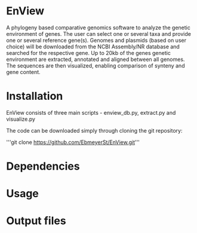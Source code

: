 # EnView
A phylogeny based comparative genomics software to analyze the genetic environment of genes. The user can select one or several taxa and provide one or several reference gene(s). Genomes and plasmids (based on user choice) will be downloaded from the NCBI Assembly/NR database and searched for the respective gene. Up to 20kb of the genes genetic environment are extracted, annotated and aligned between all genomes. The sequences are then visualized, enabling comparison of synteny and gene content.

# Installation

EnView consists of three main scripts - enview_db.py, extract.py and visualize.py

The code can be downloaded simply through cloning the git repository:

'''git clone https://github.com/EbmeyerSt/EnView.git'''

# Dependencies

# Usage

# Output files

